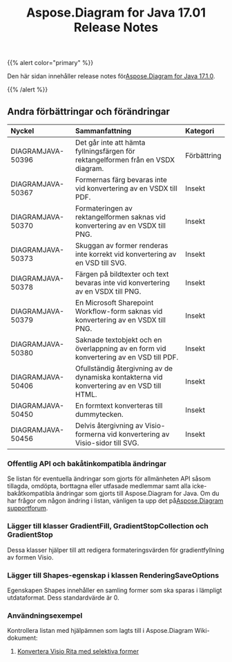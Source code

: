 ﻿---
title: Aspose.Diagram for Java 17.01 Release Notes
type: docs
weight: 120
url: /sv/java/aspose-diagram-for-java-17-01-release-notes/
---
{{% alert color="primary" %}} 

Den här sidan innehåller release notes för[Aspose.Diagram for Java 17.1.0](https://docs.aspose.com/diagram/java/aspose-diagram-for-java-17-01-release-notes/).

{{% /alert %}} 
## **Andra förbättringar och förändringar**

|**Nyckel**|**Sammanfattning**|**Kategori**|
|:- |:- |:- |
|DIAGRAMJAVA-50396|Det går inte att hämta fyllningsfärgen för rektangelformen från en VSDX diagram.|Förbättring|
|DIAGRAMJAVA-50367|Formernas färg bevaras inte vid konvertering av en VSDX till PDF.|Insekt|
|DIAGRAMJAVA-50370|Formateringen av rektangelformen saknas vid konvertering av en VSDX till PNG.|Insekt|
|DIAGRAMJAVA-50373|Skuggan av former renderas inte korrekt vid konvertering av en VSD till SVG.|Insekt|
|DIAGRAMJAVA-50378|Färgen på bildtexter och text bevaras inte vid konvertering av en VSDX till PNG.|Insekt|
|DIAGRAMJAVA-50379|En Microsoft Sharepoint Workflow-form saknas vid konvertering av en VSDX till PNG.|Insekt|
|DIAGRAMJAVA-50380|Saknade textobjekt och en överlappning av en form vid konvertering av en VSD till PDF.|Insekt|
|DIAGRAMJAVA-50406|Ofullständig återgivning av de dynamiska kontakterna vid konvertering av en VSD till HTML.|Insekt|
|DIAGRAMJAVA-50450|En formtext konverteras till dummytecken.|Insekt|
|DIAGRAMJAVA-50456|Delvis återgivning av Visio-formerna vid konvertering av Visio-sidor till SVG.|Insekt|

### **Offentlig API och bakåtinkompatibla ändringar**
Se listan för eventuella ändringar som gjorts för allmänheten API såsom tillagda, omdöpta, borttagna eller utfasade medlemmar samt alla icke-bakåtkompatibla ändringar som gjorts till Aspose.Diagram for Java. Om du har frågor om någon ändring i listan, vänligen ta upp det på[Aspose.Diagram supportforum](https://forum.aspose.com/c/diagram/17).
### **Lägger till klasser GradientFill, GradientStopCollection och GradientStop**
Dessa klasser hjälper till att redigera formateringsvärden för gradientfyllning av formen Visio.
### **Lägger till Shapes-egenskap i klassen RenderingSaveOptions**
Egenskapen Shapes innehåller en samling former som ska sparas i lämpligt utdataformat. Dess standardvärde är 0.
### **Användningsexempel**
Kontrollera listan med hjälpämnen som lagts till i Aspose.Diagram Wiki-dokument:

1. [Konvertera Visio Rita med selektiva former]()
